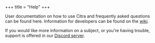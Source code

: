 +++
title = "Help"
+++

User documentation on how to use Citra and frequently asked questions can be found here. Information for developers can be found on the [wiki](https://citra-emu.org/wiki/faq/).

If you would like more information on a subject, or you're having trouble, support is offered in our [Discord server](https://citra-emu.org/discord/).
